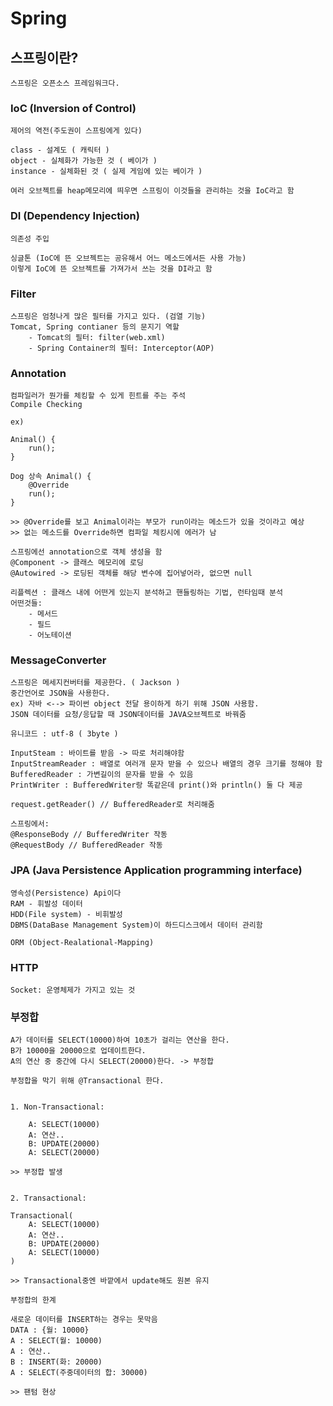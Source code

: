 # Spring

## 스프링이란?
    스프링은 오픈소스 프레임워크다.

### IoC (Inversion of Control)    
    제어의 역전(주도권이 스프링에게 있다)
    
    class - 설계도 ( 캐릭터 )
    object - 실체화가 가능한 것 ( 베이가 )
    instance - 실체화된 것 ( 실제 게임에 있는 베이가 )

    여러 오브젝트를 heap메모리에 띄우면 스프링이 이것들을 관리하는 것을 IoC라고 함

### DI (Dependency Injection)
    의존성 주입
    
    싱글톤 (IoC에 뜬 오브젝트는 공유해서 어느 메소드에서든 사용 가능)
    이렇게 IoC에 뜬 오브젝트를 가져가서 쓰는 것을 DI라고 함

### Filter
    스프링은 엄청나게 많은 필터를 가지고 있다. (검열 기능)
    Tomcat, Spring contianer 등의 문지기 역할
        - Tomcat의 필터: filter(web.xml)
        - Spring Container의 필터: Interceptor(AOP) 
    

### Annotation
    컴파일러가 뭔가를 체킹할 수 있게 힌트를 주는 주석
    Compile Checking

    ex)

    Animal() {
        run();
    }

    Dog 상속 Animal() {
        @Override
        run();
    }
    
    >> @Override를 보고 Animal이라는 부모가 run이라는 메소드가 있을 것이라고 예상
    >> 없는 메소드를 Override하면 컴파일 체킹시에 에러가 남

    스프링에선 annotation으로 객체 생성을 함
    @Component -> 클래스 메모리에 로딩
    @Autowired -> 로딩된 객체를 해당 변수에 집어넣어라, 없으면 null

    리플렉션 : 클래스 내에 어떤게 있는지 분석하고 핸들링하는 기법, 런타임때 분석
    어떤것들:
        - 메서드
        - 필드
        - 어노테이션

### MessageConverter
    스프링은 메세지컨버터를 제공한다. ( Jackson )
    중간언어로 JSON을 사용한다.
    ex) 자바 <--> 파이썬 object 전달 용이하게 하기 위해 JSON 사용함. 
    JSON 데이터를 요청/응답할 때 JSON데이터를 JAVA오브젝트로 바꿔줌

    유니코드 : utf-8 ( 3byte )

    InputSteam : 바이트를 받음 -> 따로 처리해야함
    InputStreamReader : 배열로 여러개 문자 받을 수 있으나 배열의 경우 크기를 정해야 함
    BufferedReader : 가변길이의 문자를 받을 수 있음
    PrintWriter : BufferedWriter랑 똑같은데 print()와 println() 둘 다 제공

    request.getReader() // BufferedReader로 처리해줌
    
    스프링에서:
    @ResponseBody // BufferedWriter 작동
    @RequestBody // BufferedReader 작동

### JPA (Java Persistence Application programming interface)
    영속성(Persistence) Api이다
    RAM - 휘발성 데이터
    HDD(File system) - 비휘발성
    DBMS(DataBase Management System)이 하드디스크에서 데이터 관리함

    ORM (Object-Realational-Mapping)

### HTTP
    Socket: 운영체제가 가지고 있는 것
    

### 부정합
    A가 데이터를 SELECT(10000)하여 10초가 걸리는 연산을 한다.
    B가 10000을 20000으로 업데이트한다.
    A의 연산 중 중간에 다시 SELECT(20000)한다. -> 부정합

    부정합을 막기 위해 @Transactional 한다.
    

    1. Non-Transactional:

        A: SELECT(10000)
        A: 연산.. 
        B: UPDATE(20000)
        A: SELECT(20000) 

    >> 부정합 발생
    

    2. Transactional:

    Transactional(
        A: SELECT(10000)
        A: 연산.. 
        B: UPDATE(20000)
        A: SELECT(10000) 
    )

    >> Transactional중엔 바깥에서 update해도 원본 유지

    부정합의 한계

    새로운 데이터를 INSERT하는 경우는 못막음
    DATA : {월: 10000}
    A : SELECT(월: 10000)
    A : 연산.. 
    B : INSERT(화: 20000)
    A : SELECT(주중데이터의 합: 30000)

    >> 팬텀 현상
